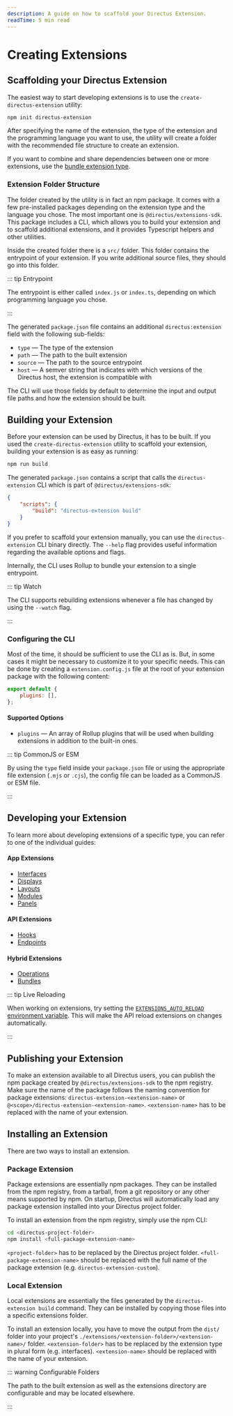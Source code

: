 ```yaml
---
description: A guide on how to scaffold your Directus Extension.
readTime: 5 min read
---
```


# Creating Extensions

## Scaffolding your Directus Extension

The easiest way to start developing extensions is to use the `create-directus-extension` utility:

```bash
npm init directus-extension
```

After specifying the name of the extension, the type of the extension and the programming language you want to use, the
utility will create a folder with the recommended file structure to create an extension.

If you want to combine and share dependencies between one or more extensions, use the
[bundle extension type](/extensions/bundles).

### Extension Folder Structure

The folder created by the utility is in fact an npm package. It comes with a few pre-installed packages depending on the
extension type and the language you chose. The most important one is `@directus/extensions-sdk`. This package includes a
CLI, which allows you to build your extension and to scaffold additional extensions, and it provides Typescript helpers
and other utilities.

Inside the created folder there is a `src/` folder. This folder contains the entrypoint of your extension. If you write
additional source files, they should go into this folder.

::: tip Entrypoint

The entrypoint is either called `index.js` or `index.ts`, depending on which programming language you chose.

:::

The generated `package.json` file contains an additional `directus:extension` field with the following sub-fields:

- `type` — The type of the extension
- `path` — The path to the built extension
- `source` — The path to the source entrypoint
- `host` — A semver string that indicates with which versions of the Directus host, the extension is compatible with

The CLI will use those fields by default to determine the input and output file paths and how the extension should be
built.

## Building your Extension

Before your extension can be used by Directus, it has to be built. If you used the `create-directus-extension` utility
to scaffold your extension, building your extension is as easy as running:

```bash
npm run build
```

The generated `package.json` contains a script that calls the `directus-extension` CLI which is part of
`@directus/extensions-sdk`:

```json
{
	"scripts": {
		"build": "directus-extension build"
	}
}
```

If you prefer to scaffold your extension manually, you can use the `directus-extension` CLI binary directly. The
`--help` flag provides useful information regarding the available options and flags.

Internally, the CLI uses Rollup to bundle your extension to a single entrypoint.

::: tip Watch

The CLI supports rebuilding extensions whenever a file has changed by using the `--watch` flag.

:::

### Configuring the CLI

Most of the time, it should be sufficient to use the CLI as is. But, in some cases it might be necessary to customize it
to your specific needs. This can be done by creating a `extension.config.js` file at the root of your extension package
with the following content:

```js
export default {
	plugins: [],
};
```

#### Supported Options

- `plugins` — An array of Rollup plugins that will be used when building extensions in addition to the built-in ones.

::: tip CommonJS or ESM

By using the `type` field inside your `package.json` file or using the appropriate file extension (`.mjs` or `.cjs`),
the config file can be loaded as a CommonJS or ESM file.

:::

## Developing your Extension

To learn more about developing extensions of a specific type, you can refer to one of the individual guides:

#### App Extensions

- [Interfaces](/extensions/interfaces)
- [Displays](/extensions/displays)
- [Layouts](/extensions/layouts)
- [Modules](/extensions/modules)
- [Panels](/extensions/panels)

#### API Extensions

- [Hooks](/extensions/hooks)
- [Endpoints](/extensions/endpoints)

#### Hybrid Extensions

- [Operations](/extensions/operations)
- [Bundles](/extensions/bundles)

::: tip Live Reloading

When working on extensions, try setting the
[`EXTENSIONS_AUTO_RELOAD` environment variable](/self-hosted/config-options). This will make the API reload extensions
on changes automatically.

:::

## Publishing your Extension

To make an extension available to all Directus users, you can publish the npm package created by
`@directus/extensions-sdk` to the npm registry. Make sure the name of the package follows the naming convention for
package extensions: `directus-extension-<extension-name>` or `@<scope>/directus-extension-<extension-name>`.
`<extension-name>` has to be replaced with the name of your extension.

## Installing an Extension

There are two ways to install an extension.

### Package Extension

Package extensions are essentially npm packages. They can be installed from the npm registry, from a tarball, from a git
repository or any other means supported by npm. On startup, Directus will automatically load any package extension
installed into your Directus project folder.

To install an extension from the npm registry, simply use the npm CLI:

```bash
cd <directus-project-folder>
npm install <full-package-extension-name>
```

`<project-folder>` has to be replaced by the Directus project folder. `<full-package-extension-name>` should be replaced
with the full name of the package extension (e.g. `directus-extension-custom`).

### Local Extension

Local extensions are essentially the files generated by the `directus-extension build` command. They can be installed by
copying those files into a specific extensions folder.

To install an extension locally, you have to move the output from the `dist/` folder into your project's
`./extensions/<extension-folder>/<extension-name>/` folder. `<extension-folder>` has to be replaced by the extension
type in plural form (e.g. interfaces). `<extension-name>` should be replaced with the name of your extension.

::: warning Configurable Folders

The path to the built extension as well as the extensions directory are configurable and may be located elsewhere.

:::
